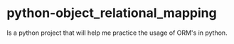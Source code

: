 python-object_relational_mapping
================================
Is a python project that will help me practice the usage of ORM's in python.